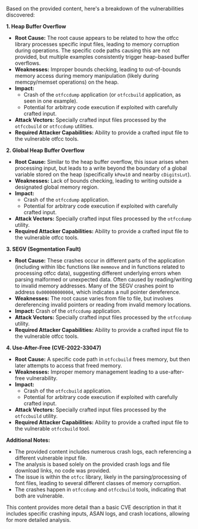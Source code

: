 Based on the provided content, here's a breakdown of the vulnerabilities discovered:

**1. Heap Buffer Overflow**

*   **Root Cause:** The root cause appears to be related to how the otfcc library processes specific input files, leading to memory corruption during operations. The specific code paths causing this are not provided, but multiple examples consistently trigger heap-based buffer overflows.
*   **Weaknesses:**  Improper bounds checking, leading to out-of-bounds memory access during memory manipulation (likely during memcpy/memset operations) on the heap.
*  **Impact:**
    *   Crash of the `otfccdump` application (or `otfccbuild` application, as seen in one example).
    *   Potential for arbitrary code execution if exploited with carefully crafted input.
*   **Attack Vectors:**  Specially crafted input files processed by the `otfccbuild` or `otfccdump` utilities.
*   **Required Attacker Capabilities:** Ability to provide a crafted input file to the vulnerable otfcc tools.

**2. Global Heap Buffer Overflow**

*   **Root Cause:** Similar to the heap buffer overflow, this issue arises when processing input, but leads to a write beyond the boundary of a global variable stored on the heap (specifically `kPow10` and nearby `cDigitsLut`).
*   **Weaknesses:** Lack of bounds checking, leading to writing outside a designated global memory region.
*   **Impact:**
    *   Crash of the `otfccdump` application.
    *   Potential for arbitrary code execution if exploited with carefully crafted input.
*   **Attack Vectors:** Specially crafted input files processed by the `otfccdump` utility.
*   **Required Attacker Capabilities:** Ability to provide a crafted input file to the vulnerable otfcc tools.

**3. SEGV (Segmentation Fault)**

*  **Root Cause:** These crashes occur in different parts of the application (including within libc functions like `memmove` and in functions related to processing otfcc data), suggesting different underlying errors when parsing malformed or unexpected data. Often caused by reading/writing to invalid memory addresses. Many of the SEGV crashes point to address `0x000000000004`, which indicates a null pointer dereference.
*   **Weaknesses:** The root cause varies from file to file, but involves dereferencing invalid pointers or reading from invalid memory locations.
*   **Impact:** Crash of the `otfccdump` application.
*  **Attack Vectors:** Specially crafted input files processed by the `otfccdump` utility.
*  **Required Attacker Capabilities:** Ability to provide a crafted input file to the vulnerable otfcc tools.

**4. Use-After-Free (CVE-2022-33047)**

*   **Root Cause:**  A specific code path in `otfccbuild` frees memory, but then later attempts to access that freed memory.
*   **Weaknesses:** Improper memory management leading to a use-after-free vulnerability.
*   **Impact:**
    *   Crash of the `otfccbuild` application.
    *   Potential for arbitrary code execution if exploited with carefully crafted input.
*  **Attack Vectors:**  Specially crafted input files processed by the `otfccbuild` utility.
*   **Required Attacker Capabilities:** Ability to provide a crafted input file to the vulnerable `otfccbuild` tool.

**Additional Notes:**

*   The provided content includes numerous crash logs, each referencing a different vulnerable input file.
*   The analysis is based solely on the provided crash logs and file download links, no code was provided.
*   The issue is within the `otfcc` library, likely in the parsing/processing of font files, leading to several different classes of memory corruption.
* The crashes happen in `otfccdump` and `otfccbuild` tools, indicating that both are vulnerable.

This content provides more detail than a basic CVE description in that it includes specific crashing inputs, ASAN logs, and crash locations, allowing for more detailed analysis.
